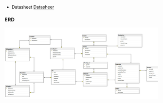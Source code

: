* Datasheet
[Datasheer]([[[https://docs.google.com/spreadsheets/d/1tBqEU-58Chr1987giL2wUcVJEO1_IuQpch7lFnxUTkk/edit#gid=0](https://docs.google.com/spreadsheets/d/15rUAH8DVtrPsMKBZzavtMJvb7AiWyU02wHWNldMa9KA/edit#gid=1260234682)https://docs.google.com/spreadsheets/d/15rUAH8DVtrPsMKBZzavtMJvb7AiWyU02wHWNldMa9KA/edit#gid=1260234682](https://docs.google.com/spreadsheets/d/15rUAH8DVtrPsMKBZzavtMJvb7AiWyU02wHWNldMa9KA/edit#gid=0)](https://docs.google.com/spreadsheets/d/15rUAH8DVtrPsMKBZzavtMJvb7AiWyU02wHWNldMa9KA/edit#gid=0)https://docs.google.com/spreadsheets/d/15rUAH8DVtrPsMKBZzavtMJvb7AiWyU02wHWNldMa9KA/edit#gid=0)

### ERD
![ERD!](ERD.png)


